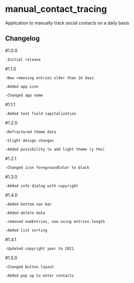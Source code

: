# manual_contact_tracing

Application to manually track social contacts on a daily basis

## Changelog
#1.0.0

	-Initial release
	
#1.1.0

    -Now removing entries older than 16 days
    
    -Added app icon
    
    -Changed app name
    
#1.1.1

    -Added text field capitalization
    
#1.2.0

    -Refractored theme data
    
    -Slight design changes
    
    -Added possibility to add light theme (y tho)
    
#1.2.1

    -Changed icon foregroundColor to black
    
#1.3.0

    -Added info dialog with copyright
    
#1.4.0

    -Added bottom nav bar
    
    -Added delete data
    
    -removed numEntries, now using entries.length
    
    -Added list sorting
    
#1.4.1

    -Updated copyright year to 2021
    
#1.5.0

    -Changed button layout
    
    -Added pop up to enter contacts
